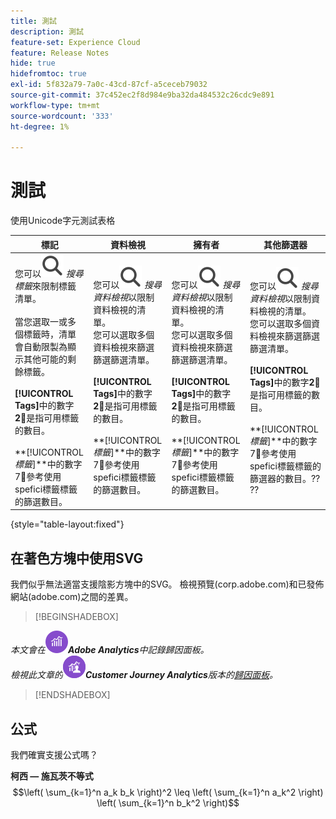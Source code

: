 ```yaml
---
title: 測試
description: 測試
feature-set: Experience Cloud
feature: Release Notes
hide: true
hidefromtoc: true
exl-id: 5f832a79-7a0c-43cd-87cf-a5ceceb79032
source-git-commit: 37c452ec2f8d984e9ba32da484532c26cdc9e891
workflow-type: tm+mt
source-wordcount: '333'
ht-degree: 1%

---
```


# 測試

使用Unicode字元測試表格

| 標記 | 資料檢視 | 擁有者 | 其他篩選器 |
|---|---|---|---|
| 您可以![搜尋](/help/assets/icons/Search.svg) *搜尋標籤*&#x200B;來限制標籤清單。 <br/><br/>當您選取一或多個標籤時，清單會自動限製為顯示其他可能的剩餘標籤。 <br/><br/> **[!UICONTROL Tags]**&#x200B;中的數字&#x200B;**2︎⃣**&#x200B;是指可用標籤的數目。 <br/><br/> **[!UICONTROL *標籤&#x200B;*]**中的數字7︎⃣參考使用spefici標籤標籤的篩選數目。 | 您可以![搜尋](/help/assets/icons/Search.svg) *搜尋資料檢視*&#x200B;以限制資料檢視的清單。 <br/>您可以選取多個資料檢視來篩選篩選篩選清單。 <br/><br/> **[!UICONTROL Tags]**&#x200B;中的數字&#x200B;**2︎⃣**&#x200B;是指可用標籤的數目。 <br/><br/> **[!UICONTROL *標籤&#x200B;*]**中的數字7︎⃣參考使用spefici標籤標籤的篩選數目。 | 您可以![搜尋](/help/assets/icons/Search.svg) *搜尋資料檢視*&#x200B;以限制資料檢視的清單。 <br/>您可以選取多個資料檢視來篩選篩選篩選清單。 <br/><br/> **[!UICONTROL Tags]**&#x200B;中的數字&#x200B;**2︎⃣**&#x200B;是指可用標籤的數目。 <br/><br/> **[!UICONTROL *標籤&#x200B;*]**中的數字7︎⃣參考使用spefici標籤標籤的篩選數目。 | 您可以![搜尋](/help/assets/icons/Search.svg) *搜尋資料檢視*&#x200B;以限制資料檢視的清單。 <br/>您可以選取多個資料檢視來篩選篩選篩選清單。 <br/><br/> **[!UICONTROL Tags]**&#x200B;中的數字&#x200B;**2︎⃣**&#x200B;是指可用標籤的數目。 <br/><br/> **[!UICONTROL *標籤&#x200B;*]**中的數字7︎⃣參考使用spefici標籤標籤的篩選器的數目。?? ?? |

{style="table-layout:fixed"}


## 在著色方塊中使用SVG

我們似乎無法適當支援陰影方塊中的SVG。 檢視預覽(corp.adobe.com)和已發佈網站(adobe.com)之間的差異。

>[!BEGINSHADEBOX]

*本文會在![AdobeAnalytics](/help/assets/icons/AdobeAnalytics.svg)**Adobe Analytics**中記錄歸因面板。<br/>檢視此文章的![CustomerJourneyAnalytics](/help/assets/icons/CustomerJourneyAnalytics.svg)**Customer Journey Analytics**版本的[歸因面板](https://experienceleague.adobe.com/en/docs/analytics-platform/using/cja-workspace/panels/attribution)。*

>[!ENDSHADEBOX]


## 公式

我們確實支援公式嗎？

**柯西 — 施瓦茨不等式**
$$\left( \sum_{k=1}^n a_k b_k \right)^2 \leq \left( \sum_{k=1}^n a_k^2 \right) \left( \sum_{k=1}^n b_k^2 \right)$$



